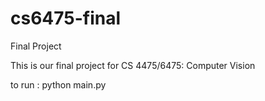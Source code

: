 # cs6475-final
Final Project

This is our final project for CS 4475/6475: Computer Vision

to run :
python main.py
